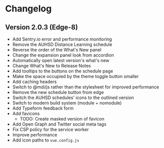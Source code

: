 # Changelog

## Version 2.0.3 (Edge-8)

-   Add Sentry.io error and performance monitoring
-   Remove the AUHSD Distance Learning schedule
-   Reverse the order of the What's New panel
-   Change the expansion panel look from accordion
-   Automatically open latest version's what's new
-   Change What's New to Release Notes
-   Add tooltips to the buttons on the schedule page
-   Make the space occupied by the theme toggle button smaller
-   Add caching headers
-   Switch to @mdi/js rather than the stylesheet for improved performance
-   Remove the new schedule button from edge
-   Switch the AUHSD schedules' icons to the outlined version
-   Switch to modern build system (module + nomodule)
-   Add Typeform feedback form
-   Add favicons
    -   TODO: Create masked version of favicon
-   Add Open Graph and Twitter social meta tags
-   Fix CSP policy for the service worker
-   Improve performance
-   Add icon paths to `vue.config.js`
